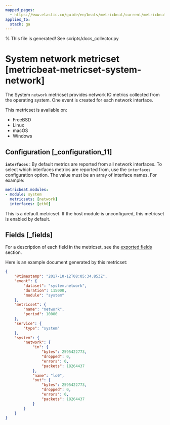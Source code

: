 ```yaml
---
mapped_pages:
  - https://www.elastic.co/guide/en/beats/metricbeat/current/metricbeat-metricset-system-network.html
applies_to:
  stack: ga
---
```


% This file is generated! See scripts/docs_collector.py

# System network metricset [metricbeat-metricset-system-network]

The System `network` metricset provides network IO metrics collected from the operating system. One event is created for each network interface.

This metricset is available on:

* FreeBSD
* Linux
* macOS
* Windows


## Configuration [_configuration_11]

**`interfaces`**
:   By default metrics are reported from all network interfaces. To select which interfaces metrics are reported from, use the `interfaces` configuration option. The value must be an array of interface names. For example:

```yaml
metricbeat.modules:
- module: system
  metricsets: [network]
  interfaces: [eth0]
```

This is a default metricset. If the host module is unconfigured, this metricset is enabled by default.

## Fields [_fields]

For a description of each field in the metricset, see the [exported fields](/reference/metricbeat/exported-fields-system.md) section.

Here is an example document generated by this metricset:

```json
{
    "@timestamp": "2017-10-12T08:05:34.853Z",
    "event": {
        "dataset": "system.network",
        "duration": 115000,
        "module": "system"
    },
    "metricset": {
        "name": "network",
        "period": 10000
    },
    "service": {
        "type": "system"
    },
    "system": {
        "network": {
            "in": {
                "bytes": 2595422773,
                "dropped": 0,
                "errors": 0,
                "packets": 18264437
            },
            "name": "lo0",
            "out": {
                "bytes": 2595422773,
                "dropped": 0,
                "errors": 0,
                "packets": 18264437
            }
        }
    }
}
```
